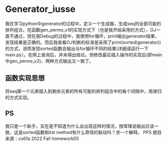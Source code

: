 # Generator_iusse

  我在学习python中generator的过程中，定义一个生成器，生成seq的全部可能的排列组合。在函数gen_perms_v1的实现方式下（也是我开始采用的方式），OJ一直不通过，但在我Debug的过程中，我使用for循环，print输出generator结果，发现结果是正确的。而后我查看OJ判断的标准是采用了print(sorted(generator))的方式，进而发现sorted函数会输出与for循环不同的结果(详细请运行一下main.py）。在网上查询后，并未得出结论。但修改最后插入操作的实现后(即main中gen_perms_v2)，两种方式输出又一致了。

## 函数实现思想
  将seq第一个元素插入到剩余元素的所有可能的排列组合中的每个间隔中，用递归的方式实现。

## PS
我只是一个新手，实在是不知道为什么会出现这样的情况，按常理说输出应该一致，这是sorted函数和list method有什么奇怪的联动吗？求一个解释。
PPS
题目来源：cs61a 2022 Fall homework05

